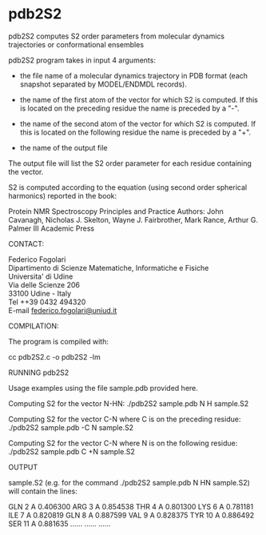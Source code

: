 # pdb2S2
pdb2S2 computes S2 order parameters from molecular dynamics trajectories or conformational ensembles 

pdb2S2 program takes in input 4 arguments:

- the file name of a molecular dynamics trajectory in PDB format (each snapshot separated by MODEL/ENDMDL records).

- the name of the first atom of the vector for which S2 is computed. If this is located on the preceding residue the name is preceded by a "-".

- the name of the second atom of the vector for which S2 is computed. If this is located on the following residue the name is preceded by a "+".

- the name of the output file

The output file will list the S2 order parameter for each residue containing the vector.

S2 is computed according to the equation (using second order spherical harmonics) reported in the book:

Protein NMR Spectroscopy
Principles and Practice
Authors: John Cavanagh, Nicholas J. Skelton, Wayne J. Fairbrother, Mark Rance, Arthur G. Palmer III
Academic Press

CONTACT:  

Federico Fogolari  
Dipartimento di Scienze Matematiche, Informatiche e Fisiche  
Universita' di Udine  
Via delle Scienze 206  
33100 Udine - Italy  
Tel ++39 0432 494320    
E-mail federico.fogolari@uniud.it  

COMPILATION:

The program is compiled with: 

cc pdb2S2.c -o pdb2S2 -lm

RUNNING pdb2S2

Usage examples using the file sample.pdb provided here.

Computing S2 for the vector N-HN:
./pdb2S2 sample.pdb N H sample.S2 

Computing S2 for the vector C-N where C is on the preceding residue:
./pdb2S2 sample.pdb -C N sample.S2 

Computing S2 for the vector C-N where N is on the following residue:
./pdb2S2 sample.pdb C +N sample.S2 

OUTPUT

sample.S2 (e.g. for the command ./pdb2S2 sample.pdb N HN sample.S2) will contain the lines:

GLN 2 A 0.406300
ARG 3 A 0.854538
THR 4 A 0.801300
LYS 6 A 0.781181
ILE 7 A 0.820819
GLN 8 A 0.887599
VAL 9 A 0.828375
TYR 10 A 0.886492
SER 11 A 0.881635
......
......
......

